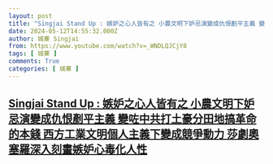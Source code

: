 ```yaml
---
layout: post
title: "Singjai Stand Up : 嫉妒之心人皆有之 小農文明下妒忌演變成仇恨剷平主義 變咗中共打土豪分田地搞革命的本錢 西方工業文明個人主義下變成競爭動力 莎劇奧塞羅深入刻畫嫉妒心毒化人性"
date: 2024-05-12T14:55:32.000Z
author: 城寨 Singjai
from: https://www.youtube.com/watch?v=_WNDLQJCjY8
tags: [ 城寨 ]
comments: True
categories: [ 城寨 ]
---
```

<!--1715525732000-->
[Singjai Stand Up : 嫉妒之心人皆有之 小農文明下妒忌演變成仇恨剷平主義 變咗中共打土豪分田地搞革命的本錢 西方工業文明個人主義下變成競爭動力 莎劇奧塞羅深入刻畫嫉妒心毒化人性](https://www.youtube.com/watch?v=_WNDLQJCjY8)
------

<div>

</div>
